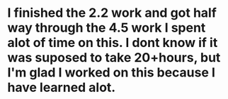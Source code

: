 # I finished the 2.2 work and got half way through the 4.5 work I spent alot of time on this. I dont know if it was suposed to take 20+hours, but I'm glad I worked on this because I have learned alot.
